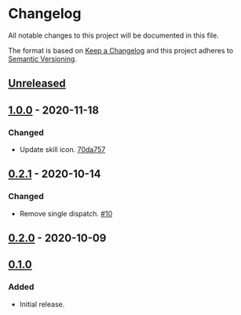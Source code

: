 # Changelog

All notable changes to this project will be documented in this file.

The format is based on [Keep a Changelog](http://keepachangelog.com/)
and this project adheres to [Semantic Versioning](http://semver.org/).

## [Unreleased](https://github.com/atomist-skills/github-release-skill/compare/1.0.0...HEAD)

## [1.0.0](https://github.com/atomist-skills/github-release-skill/compare/0.2.1...1.0.0) - 2020-11-18

### Changed

-   Update skill icon. [70da757](https://github.com/atomist-skills/github-release-skill/commit/70da7572fc99355a0a36fed55f2baac5b1762c45)

## [0.2.1](https://github.com/atomist-skills/github-release-skill/compare/0.2.0...0.2.1) - 2020-10-14

### Changed

-   Remove single dispatch. [#10](https://github.com/atomist-skills/github-release-skill/issues/10)

## [0.2.0](https://github.com/atomist-skills/github-release-skill/compare/0.1.0...0.2.0) - 2020-10-09

## [0.1.0](https://github.com/atomist-skills/github-release-skill/tree/0.1.0)

### Added

-   Initial release.
